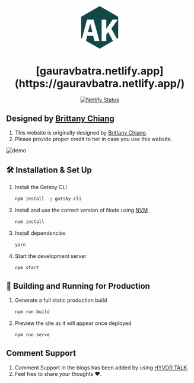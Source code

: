 <div align="center">
  <img alt="Logo" src="https://raw.githubusercontent.com/bchiang7/v4/master/src/images/logo.png" width="100" />
</div>
<h1 align="center">
  [gauravbatra.netlify.app](https://gauravbatra.netlify.app/)
</h1>
<p align="center">
  <a href="https://app.netlify.com/sites/gauravbatra/deploys" target="_blank">
    <img src="https://api.netlify.com/api/v1/badges/1963b488-7b78-48c9-9e2d-6fb5e47ab3af/deploy-status" alt="Netlify Status" />
  </a>
</p>

## Designed by [Brittany Chiang](https://brittanychiang.com/)
1. This website is originally designed by [Brittany Chiang](https://brittanychiang.com/).
2. Please provide proper credit to her in case you use this website.

![demo](https://raw.githubusercontent.com/bchiang7/v4/master/src/images/demo.png)

## 🛠 Installation & Set Up

1. Install the Gatsby CLI

   ```sh
   npm install -g gatsby-cli
   ```

2. Install and use the correct version of Node using [NVM](https://github.com/nvm-sh/nvm)

   ```sh
   nvm install
   ```

3. Install dependencies

   ```sh
   yarn
   ```

4. Start the development server

   ```sh
   npm start
   ```

## 🚀 Building and Running for Production

1. Generate a full static production build

   ```sh
   npm run build
   ```

1. Preview the site as it will appear once deployed

   ```sh
   npm run serve
   ```

## Comment Support

1. Comment Support in the blogs has been added by using [HYVOR TALK](https://talk.hyvor.com/).
2. Feel free to share your thoughts :heart:.



